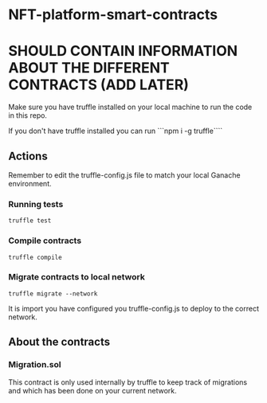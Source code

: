 # NFT-platform-smart-contracts

# SHOULD CONTAIN INFORMATION ABOUT THE DIFFERENT CONTRACTS (ADD LATER)

Make sure you have truffle installed on your local machine to run the code in this repo.

If you don't have truffle installed you can run ```npm i -g truffle````

## Actions

Remember to edit the truffle-config.js file to match your local Ganache environment.

### Running tests

`truffle test`

### Compile contracts

`truffle compile`

### Migrate contracts to local network

`truffle migrate --network`

It is import you have configured you truffle-config.js to deploy to the correct network.

## About the contracts

### Migration.sol

This contract is only used internally by truffle to keep track of migrations and which has been done on your current network.
